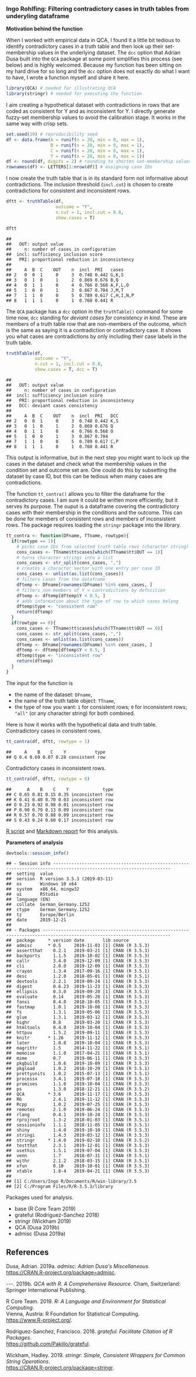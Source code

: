 ### Ingo Rohlfing: Filtering contradictory cases in truth tables from underyling dataframe

**Motivation behind the function**

When I worked with empirical data in QCA, I found it a little bit tedious to 
identify contradictory cases in a truth table and then look up their
set-membership values in the underlying dataset. The `dcc` option 
that Adrian Dusa built into the `QCA` package at some point simplifies
this process (see below) and is highly welcomed. Because my function
has been sitting on my hard drive for so long and the `dcc` option does
not exactly do what I want to have, I wrote a function myself and share it here.


```r
library(QCA) # needed for illustrating QCA
library(stringr) # needed for executing the function
```

I aim creating a hypothetical dataset with contradictions in rows
that are coded as consistent for Y and as inconsistent for Y.
I directly generate fuzzy-set membership values to avoid the 
calibration stage. It works in the same way with crisp sets. 


```r
set.seed(19) # reproducibility seed
df <- data.frame(A = runif(n = 20, min = 0, max = 1),
                 B = runif(n = 20, min = 0, max = 1),
                 C = runif(n = 20, min = 0, max = 1),
                 Y = runif(n = 20, min = 0, max = 1))
df <- round(df, digits = 2) # rounding to shorten set-membership values
rownames(df) <- LETTERS[1:nrow(df)] # assigning case IDs
```

I now create the truth table that is in its standard form not informative
about contradictions. The inclusion threshold (`incl.cut`) is chosen to create
contradictions for consistent and inconsistent rows.


```r
dftt <- truthTable(df, 
                   outcome = "Y", 
                   n.cut = 1, incl.cut = 0.8,
                   show.cases = T)
```

```r
dftt
```

```
## 
##   OUT: output value
##     n: number of cases in configuration
##  incl: sufficiency inclusion score
##   PRI: proportional reduction in inconsistency
## 
##     A  B  C    OUT    n  incl  PRI   cases    
## 2   0  0  1     0     3  0.748 0.442 G,K,S    
## 3   0  1  0     1     2  0.869 0.676 B,Q      
## 4   0  1  1     0     4  0.766 0.568 A,F,L,O  
## 5   1  0  0     1     3  0.867 0.704 J,M,T    
## 7   1  1  0     0     5  0.789 0.617 C,H,I,N,P
## 8   1  1  1     0     1  0.760 0.441 R
```

The `QCA` package has a `dcc` option in the `truthTable()` command for some time
now, `dcc` standing for *deviant cases for consistency in kind*. These are members of a 
truth table row that are non-members of the outcome, which is the same as saying
it is a contradiction or contradictory case. It shows you what cases are 
contradictions by only including their case labels in the truth table.


```r
truthTable(df, 
           outcome = "Y", 
           n.cut = 1, incl.cut = 0.8,
           show.cases = T, dcc = T)
```

```
## 
##   OUT: output value
##     n: number of cases in configuration
##  incl: sufficiency inclusion score
##   PRI: proportional reduction in inconsistency
##   DCC: deviant cases consistency
## 
##     A  B  C    OUT    n  incl  PRI   DCC
## 2   0  0  1     0     3  0.748 0.442 K,S
## 3   0  1  0     1     2  0.869 0.676 Q  
## 4   0  1  1     0     4  0.766 0.568 O  
## 5   1  0  0     1     3  0.867 0.704    
## 7   1  1  0     0     5  0.789 0.617 C,P
## 8   1  1  1     0     1  0.760 0.441 R
```

This output is informative, but in the next step you might want to lock up the cases
in the dataset and check what the membership values in the condition set and outcome
set are. One could do this by subsetting the dataset by case ID, but this can be
tedious when many cases are contradictions.

The function `tt_contra()` allows you to filter the dataframe for the 
contradictory cases. I am sure it could be written more efficiently, but it
serves its purpose. The ouput is a dataframe covering the contradictory
cases with their membership in the conditions and the outcome. This 
can be done for members of consistent rows and members of inconsistent rows.
The package requires loading the `stringr` package into the library.


```r
tt_contra <- function(DFname, TTname, rowtype){
  if(rowtype == 1){
    # picks case IDs from selected truth table rows (character string)
    cons_cases <- TTname$tt$cases[which(TTname$tt$OUT == 1)]
    # turns character strings into a list
    cons_cases <- str_split(cons_cases, ",")
    # creates a character vector with one entry per case ID
    cons_cases <- unlist(as.list(cons_cases))
    # filters cases from the dataframe
    dftemp <- DFname[rownames(DFname) %in% cons_cases, ]
    # filters non-members of Y = contradictions by defniition
    dftemp <- dftemp[dftemp$Y < 0.5, ]
    # adds information about the type of row to which cases belong
    dftemp$type <- "consistent row"
    return(dftemp)
  }
  if(rowtype == 0){
    cons_cases <- TTname$tt$cases[which(TTname$tt$OUT == 0)]
    cons_cases <- str_split(cons_cases, ",")
    cons_cases <- unlist(as.list(cons_cases))
    dftemp <- DFname[rownames(DFname) %in% cons_cases, ]
    dftemp <- dftemp[dftemp$Y < 0.5, ]
    dftemp$type <- "inconsistent row"
    return(dftemp)
  }
}
```

The input for the function is 

- the name of the dataset: `DFname`,
- the name of the truth table object: `TTname`,
- the type of row you want: `1` for consistent rows; `0` for inconsistent
rows; `"all"` (or any character string) for both combined.

Here is how it works with the hypothetical data and truth table.  
Contradictory cases in consistent rows.


```r
tt_contra(df, dftt, rowtype = 1)
```

```
##     A    B    C    Y           type
## Q 0.4 0.69 0.07 0.28 consistent row
```

Contradictory cases in inconsistent rows.


```r
tt_contra(df, dftt, rowtype = 0)
```

```
##      A    B    C    Y             type
## C 0.65 0.81 0.15 0.35 inconsistent row
## K 0.41 0.40 0.70 0.03 inconsistent row
## O 0.23 0.92 0.98 0.01 inconsistent row
## P 0.90 0.79 0.13 0.09 inconsistent row
## R 0.57 0.70 0.88 0.09 inconsistent row
## S 0.43 0.24 0.60 0.17 inconsistent row
```

[R script](./QCAcontra.R) and [Markdown report](./QCAcontra.html) for this analysis.

**Parameters of analysis**


```r
devtools::session_info()
```

```
## - Session info -------------------------------------------------------------------------------------------------------------------
##  setting  value                       
##  version  R version 3.5.3 (2019-03-11)
##  os       Windows 10 x64              
##  system   x86_64, mingw32             
##  ui       RStudio                     
##  language (EN)                        
##  collate  German_Germany.1252         
##  ctype    German_Germany.1252         
##  tz       Europe/Berlin               
##  date     2019-12-21                  
## 
## - Packages -----------------------------------------------------------------------------------------------------------------------
##  package     * version date       lib source        
##  admisc      * 0.5     2019-11-03 [1] CRAN (R 3.5.3)
##  assertthat    0.2.1   2019-03-21 [1] CRAN (R 3.5.3)
##  backports     1.1.5   2019-10-02 [1] CRAN (R 3.5.3)
##  callr         3.4.0   2019-12-09 [1] CRAN (R 3.5.3)
##  cli           2.0.0   2019-12-09 [1] CRAN (R 3.5.3)
##  crayon        1.3.4   2017-09-16 [1] CRAN (R 3.5.1)
##  desc          1.2.0   2018-05-01 [1] CRAN (R 3.5.1)
##  devtools      2.2.1   2019-09-24 [1] CRAN (R 3.5.3)
##  digest        0.6.23  2019-11-23 [1] CRAN (R 3.5.3)
##  ellipsis      0.3.0   2019-09-20 [1] CRAN (R 3.5.3)
##  evaluate      0.14    2019-05-28 [1] CRAN (R 3.5.3)
##  fansi         0.4.0   2018-10-05 [1] CRAN (R 3.5.1)
##  fastmap       1.0.1   2019-10-08 [1] CRAN (R 3.5.3)
##  fs            1.3.1   2019-05-06 [1] CRAN (R 3.5.3)
##  glue          1.3.1   2019-03-12 [1] CRAN (R 3.5.3)
##  highr         0.8     2019-03-20 [1] CRAN (R 3.5.3)
##  htmltools     0.4.0   2019-10-04 [1] CRAN (R 3.5.3)
##  httpuv        1.5.2   2019-09-11 [1] CRAN (R 3.5.3)
##  knitr       * 1.26    2019-11-12 [1] CRAN (R 3.5.3)
##  later         1.0.0   2019-10-04 [1] CRAN (R 3.5.3)
##  magrittr      1.5     2014-11-22 [1] CRAN (R 3.5.1)
##  memoise       1.1.0   2017-04-21 [1] CRAN (R 3.5.1)
##  mime          0.7     2019-06-11 [1] CRAN (R 3.5.3)
##  pkgbuild      1.0.6   2019-10-09 [1] CRAN (R 3.5.3)
##  pkgload       1.0.2   2018-10-29 [1] CRAN (R 3.5.1)
##  prettyunits   1.0.2   2015-07-13 [1] CRAN (R 3.5.1)
##  processx      3.4.1   2019-07-18 [1] CRAN (R 3.5.3)
##  promises      1.1.0   2019-10-04 [1] CRAN (R 3.5.3)
##  ps            1.3.0   2018-12-21 [1] CRAN (R 3.5.2)
##  QCA         * 3.6     2019-11-17 [1] CRAN (R 3.5.3)
##  R6            2.4.1   2019-11-12 [1] CRAN (R 3.5.3)
##  Rcpp          1.0.2   2019-07-25 [1] CRAN (R 3.5.3)
##  remotes       2.1.0   2019-06-24 [1] CRAN (R 3.5.3)
##  rlang         0.4.1   2019-10-24 [1] CRAN (R 3.5.3)
##  rprojroot     1.3-2   2018-01-03 [1] CRAN (R 3.5.1)
##  sessioninfo   1.1.1   2018-11-05 [1] CRAN (R 3.5.1)
##  shiny         1.4.0   2019-10-10 [1] CRAN (R 3.5.3)
##  stringi       1.4.3   2019-03-12 [1] CRAN (R 3.5.3)
##  stringr     * 1.4.0   2019-02-10 [1] CRAN (R 3.5.2)
##  testthat      2.3.1   2019-12-01 [1] CRAN (R 3.5.3)
##  usethis       1.5.1   2019-07-04 [1] CRAN (R 3.5.3)
##  venn          1.7     2018-07-31 [1] CRAN (R 3.5.1)
##  withr         2.1.2   2018-03-15 [1] CRAN (R 3.5.1)
##  xfun          0.10    2019-10-01 [1] CRAN (R 3.5.3)
##  xtable        1.8-4   2019-04-21 [1] CRAN (R 3.5.3)
## 
## [1] C:/Users/Ingo R/Documents/R/win-library/3.5
## [2] C:/Program Files/R/R-3.5.3/library
```

Packages used for analysis.



-   base (R Core Team 2019)
-   grateful (Rodriguez-Sanchez 2018)
-   stringr (Wickham 2019)
-   QCA (Dusa 2019b)
-   admisc (Dusa 2019a)

References
----------

 Dusa, Adrian. 2019a. *admisc: Adrian Dusa's Miscellaneous*.  
 <https://CRAN.R-project.org/package=admisc>.
 
 ---. 2019b. *QCA with R. A Comprehensive Resource*. Cham, Switzerland:  
 Springer International Publishing.
 
 R Core Team. 2019. *R: A Language and Environment for Statistical Computing*.  
 Vienna, Austria: R Foundation for Statistical Computing.  
 <https://www.R-project.org/>.
 
 Rodriguez-Sanchez, Francisco. 2018. *grateful: Facilitate Citation of R Packages*.  
 <https://github.com/Pakillo/grateful>.
 
 Wickham, Hadley. 2019. *stringr: Simple, Consistent Wrappers for Common String Operations*.  
 <https://CRAN.R-project.org/package=stringr>.
